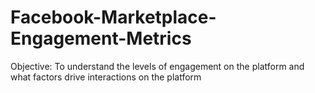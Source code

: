 # Facebook-Marketplace-Engagement-Metrics

Objective: To understand the levels of engagement on the platform and what factors drive interactions on the platform

